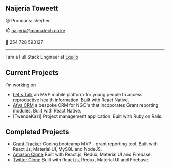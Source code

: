 ## Naijeria Toweett 
😄  Pronouns: she/her.

📫  naijeria@mamatech.co.ke.

📲  254 728 593127

---
I am a Full Stack Engineer at [Equilo](https://www.equilo.io/) 

## Current Projects

I’m working on
 - [Let's Talk](https://github.com/nashthecoder/letstalk_w) an MVP mobile platform for young people to access reproductive health information. Built with React Native.
 - [Afya CRM](https://github.com/nashthecoder/afya-crm) a bespoke CRM for NGO's that incoporates Grant reporting modules. Built with React Native.
  - [TwendeKazi] Project management application. Built with Ruby on Rails.


## Completed Projects 

 - [Grant Tracker](https://grant-tracker-mvp.netlify.app) Coding bootcamp MVP - grant reporting tool. Built with React Js, Material UI, MySQL and NodeJS.
 - [Amazon Clone](https://my-amazon-clone-ke.netlify.app) Built with React.js, Redux, Material UI and Firebase. 
 - [Twitter Clone](https://twitter-clone-ke.netlify.app/) Built with React.js, Redux, Material UI and Firebase.







